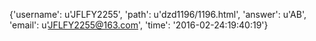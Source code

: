 {'username': u'JFLFY2255', 'path': u'dzd1196/1196.html', 'answer': u'AB', 'email': u'JFLFY2255@163.com', 'time': '2016-02-24:19:40:19'}